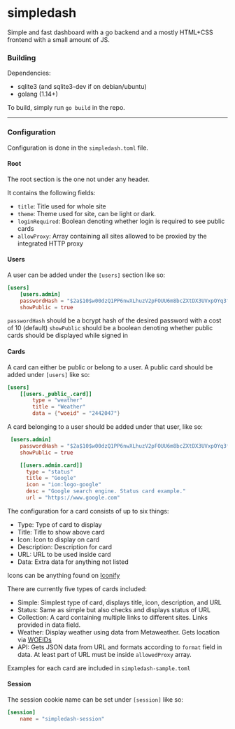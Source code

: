 # simpledash

Simple and fast dashboard with a go backend and a mostly HTML+CSS frontend with a small amount of JS.

### Building

Dependencies: 
- sqlite3 (and sqlite3-dev if on debian/ubuntu)
- golang (1.14+)

To build, simply run `go build` in the repo.

---

### Configuration

Configuration is done in the `simpledash.toml` file.

#### Root
The root section is the one not under any header.

It contains the following fields:

- `title`: Title used for whole site
- `theme`: Theme used for site, can be light or dark.
- `loginRequired`: Boolean denoting whether login is required to see public cards
- `allowProxy`: Array containing all sites allowed to be proxied by the integrated HTTP proxy

#### Users

A user can be added under the `[users]` section like so:
```toml
[users]
    [users.admin]
    passwordHash = "$2a$10$w00dzQ1PP6nwXLhuzV2pFOUU6m8bcZXtDX3UVxpOYq3fTSwVMqPge"
    showPublic = true
```
`passwordHash` should be a bcrypt hash of the desired password with a cost of 10 (default)
`showPublic` should be a boolean denoting whether public cards should be displayed while signed in

#### Cards

A card can either be public or belong to a user. A public card should be added under `[users]` like so:
```toml
[users]
    [[users._public_.card]]
        type = "weather"
        title = "Weather"
        data = {"woeid" = "2442047"}
```

A card belonging to a user should be added under that user, like so:
```toml
 [users.admin]
    passwordHash = "$2a$10$w00dzQ1PP6nwXLhuzV2pFOUU6m8bcZXtDX3UVxpOYq3fTSwVMqPge"
    showPublic = true

    [[users.admin.card]]
      type = "status"
      title = "Google"
      icon = "ion:logo-google"
      desc = "Google search engine. Status card example."
      url = "https://www.google.com"
```

The configuration for a card consists of up to six things:

- Type: Type of card to display
- Title: Title to show above card
- Icon: Icon to display on card
- Description: Description for card
- URL: URL to be used inside card
- Data: Extra data for anything not listed

Icons can be anything found on [Iconify](https://iconify.design)

There are currently five types of cards included:

- Simple: Simplest type of card, displays title, icon, description, and URL
- Status: Same as simple but also checks and displays status of URL
- Collection: A card containing multiple links to different sites. Links provided in data field.
- Weather: Display weather using data from Metaweather. Gets location via [WOEIDs](https://nations24.com/world-wide)
- API: Gets JSON data from URL and formats according to `format` field in data. At least part of URL must be inside `allowedProxy` array.

Examples for each card are included in `simpledash-sample.toml`

#### Session

The session cookie name can be set under `[session]` like so:

```toml
[session]
    name = "simpledash-session"
```